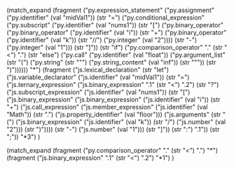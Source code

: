 (match_expand
  (fragment ("py.expression_statement" ("py.assignment" ("py.identifier" (val "midVal1")) (str "=") ("py.conditional_expression" ("py.subscript" ("py.identifier" (val "nums1")) (str "[") ("py.binary_operator" ("py.binary_operator" ("py.identifier" (val "i")) (str "+") ("py.binary_operator" ("py.identifier" (val "k")) (str "//") ("py.integer" (val "2")))) (str "-") ("py.integer" (val "1"))) (str "]")) (str "if") ("py.comparison_operator" "." (str "<") ".") (str "else") ("py.call" ("py.identifier" (val "float")) ("py.argument_list" (str "(") ("py.string" (str "\"") ("py.string_content" (val "inf")) (str "\"")) (str ")")))))) "*")
  (fragment ("js.lexical_declaration" (str "let") ("js.variable_declarator" ("js.identifier" (val "midVal1")) (str "=") ("js.ternary_expression" ("js.binary_expression" ".1" (str "<") ".2") (str "?") ("js.subscript_expression" ("js.identifier" (val "nums1")) (str "[") ("js.binary_expression" ("js.binary_expression" ("js.identifier" (val "i")) (str "+") ("js.call_expression" ("js.member_expression" ("js.identifier" (val "Math")) (str ".") ("js.property_identifier" (val "floor"))) ("js.arguments" (str "(") ("js.binary_expression" ("js.identifier" (val "k")) (str "/") ("js.number" (val "2"))) (str ")")))) (str "-") ("js.number" (val "1"))) (str "]")) (str ":") ".1")) (str ";")) "*3")
)






(match_expand
  (fragment ("py.comparison_operator" "." (str "<") ".") "*")
  (fragment ("js.binary_expression" ".1" (str "<") ".2") "*1")
)
